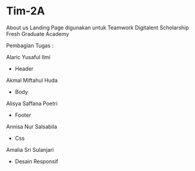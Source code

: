 # Tim-2A
About us Landing Page digunakan untuk Teamwork Digitalent Scholarship Fresh Graduate Academy

Pembagian Tugas :


Alaric Yusaful Ilmi
- Header 

Akmal Miftahul Huda
- Body

Alisya Saffana Poetri
- Footer

Annisa Nur Salsabila
- Css

Amalia Sri Sulanjari
- Desain Responsif

